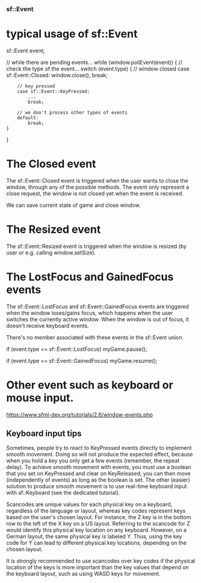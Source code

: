 ### sf::Event

# typical usage of sf::Event

sf::Event event;

// while there are pending events...
while (window.pollEvent(event))
{
    // check the type of the event...
    switch (event.type)
    {
        // window closed
        case sf::Event::Closed:
            window.close();
            break;

        // key pressed
        case sf::Event::KeyPressed:
            ...
            break;

        // we don't process other types of events
        default:
            break;
    }
}

# The Closed event
The sf::Event::Closed event is triggered when the user wants to close the window, through any of the possible methods.
The event only represent a close request, the window is not closed yet when the event is received.

We can save current state of game and close window.

# The Resized event
The sf::Event::Resized event is triggered when the window is resized (by user or e.g. calling window.setSize).

# The LostFocus and GainedFocus events
The sf::Event::LostFocus and sf::Event::GainedFocus events are triggered when the window loses/gains focus, which happens when the user switches the currently active window.
When the window is out of focus, it doesn't receive keyboard events.

 There's no member associated with these events in the sf::Event union.

if (event.type == sf::Event::LostFocus)
    myGame.pause();

if (event.type == sf::Event::GainedFocus)
    myGame.resume();

# Other event such as keyboard or mouse input.
https://www.sfml-dev.org/tutorials/2.6/window-events.php


## Keyboard input tips
 Sometimes, people try to react to KeyPressed events directly to implement smooth movement. Doing so will not produce the expected effect, because when you hold a key you only get a few events (remember, the repeat delay). To achieve smooth movement with events, you must use a boolean that you set on KeyPressed and clear on KeyReleased; you can then move (independently of events) as long as the boolean is set.
The other (easier) solution to produce smooth movement is to use real-time keyboard input with sf::Keyboard (see the dedicated tutorial). 

 Scancodes are unique values for each physical key on a keyboard, regardless of the language or layout, whereas key codes represent keys based on the user's chosen layout. For instance, the Z key is in the bottom row to the left of the X key on a US layout. Referring to the scancode for Z would identify this physical key location on any keyboard. However, on a German layout, the same physical key is labeled Y. Thus, using the key code for Y can lead to different physical key locations, depending on the chosen layout.

It is strongly recommended to use scancodes over key codes if the physical location of the keys is more important than the key values that depend on the keyboard layout, such as using WASD keys for movement. 
